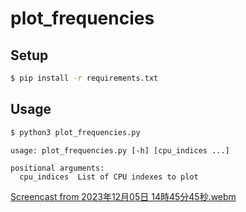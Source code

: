 # plot_frequencies

## Setup

```bash
$ pip install -r requirements.txt
```

## Usage

```bash
$ python3 plot_frequencies.py
```

```
usage: plot_frequencies.py [-h] [cpu_indices ...]

positional arguments:
  cpu_indices  List of CPU indexes to plot
```

[Screencast from 2023年12月05日 14時45分45秒.webm](https://github.com/atsushi421/plot_frequencies/assets/55824710/39c19bd7-a232-4e72-852d-ba52e6aa7f5f)
